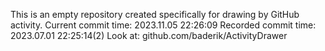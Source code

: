 This is an empty repository created specifically for drawing by GitHub activity.
Current commit time: 2023.11.05 22:26:09
Recorded commit time: 2023.07.01 22:25:14(2)
Look at: github.com/baderik/ActivityDrawer
